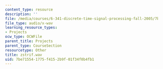 ```yaml
---
content_type: resource
description: ''
file: /media/courses/6-341-discrete-time-signal-processing-fall-2005/7be715541775f4152b9f01f34f0b4fb1_zstrif.wav
file_type: audio/x-wav
learning_resource_types:
- Projects
ocw_type: OCWFile
parent_title: Projects
parent_type: CourseSection
resourcetype: Other
title: zstrif.wav
uid: 7be71554-1775-f415-2b9f-01f34f0b4fb1
---
```

